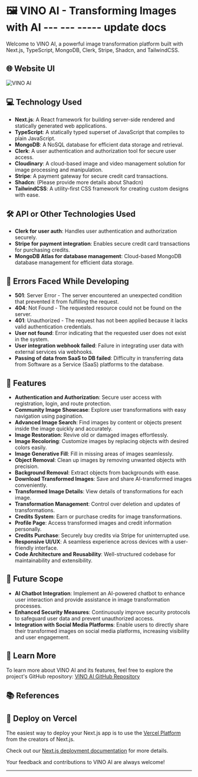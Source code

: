 # 🖼️ VINO AI - Transforming Images with AI --- --- ----- update docs

Welcome to VINO AI, a powerful image transformation platform built with Next.js, TypeScript, MongoDB, Clerk, Stripe, Shadcn, and TailwindCSS.

## 🌐 Website UI

![VINO AI](https://example.com/vino-ai-screenshot.png)

## 💻 Technology Used

- **Next.js**: A React framework for building server-side rendered and statically generated web applications.
- **TypeScript**: A statically typed superset of JavaScript that compiles to plain JavaScript.
- **MongoDB**: A NoSQL database for efficient data storage and retrieval.
- **Clerk**: A user authentication and authorization tool for secure user access.
- **Cloudinary**: A cloud-based image and video management solution for image processing and manipulation.
- **Stripe**: A payment gateway for secure credit card transactions.
- **Shadcn**: (Please provide more details about Shadcn)
- **TailwindCSS**: A utility-first CSS framework for creating custom designs with ease.

## 🛠️ API or Other Technologies Used

- **Clerk for user auth**: Handles user authentication and authorization securely.
- **Stripe for payment integration**: Enables secure credit card transactions for purchasing credits.
- **MongoDB Atlas for database management**: Cloud-based MongoDB database management for efficient data storage.

## 🚫 Errors Faced While Developing

- **501**: Server Error - The server encountered an unexpected condition that prevented it from fulfilling the request.
- **404**: Not Found - The requested resource could not be found on the server.
- **401**: Unauthorized - The request has not been applied because it lacks valid authentication credentials.
- **User not found**: Error indicating that the requested user does not exist in the system.
- **User integration webhook failed**: Failure in integrating user data with external services via webhooks.
- **Passing of data from SaaS to DB failed**: Difficulty in transferring data from Software as a Service (SaaS) platforms to the database.

## 🔋 Features

- **Authentication and Authorization**: Secure user access with registration, login, and route protection.
- **Community Image Showcase**: Explore user transformations with easy navigation using pagination.
- **Advanced Image Search**: Find images by content or objects present inside the image quickly and accurately.
- **Image Restoration**: Revive old or damaged images effortlessly.
- **Image Recoloring**: Customize images by replacing objects with desired colors easily.
- **Image Generative Fill**: Fill in missing areas of images seamlessly.
- **Object Removal**: Clean up images by removing unwanted objects with precision.
- **Background Removal**: Extract objects from backgrounds with ease.
- **Download Transformed Images**: Save and share AI-transformed images conveniently.
- **Transformed Image Details**: View details of transformations for each image.
- **Transformation Management**: Control over deletion and updates of transformations.
- **Credits System**: Earn or purchase credits for image transformations.
- **Profile Page**: Access transformed images and credit information personally.
- **Credits Purchase**: Securely buy credits via Stripe for uninterrupted use.
- **Responsive UI/UX**: A seamless experience across devices with a user-friendly interface.
- **Code Architecture and Reusability**: Well-structured codebase for maintainability and extensibility.

## 🔮 Future Scope
- **AI Chatbot Integration**: Implement an AI-powered chatbot to enhance user interaction and provide assistance in image transformation processes.
- **Enhanced Security Measures**: Continuously improve security protocols to safeguard user data and prevent unauthorized access.
- **Integration with Social Media Platforms**: Enable users to directly share their transformed images on social media platforms, increasing visibility and user engagement.

## 🎃 Learn More

To learn more about VINO AI and its features, feel free to explore the project's GitHub repository: [VINO AI GitHub Repository](https://github.com/Hero777-tech/VINO_AI/)

## 📚 References

## 🚀 Deploy on Vercel

The easiest way to deploy your Next.js app is to use the [Vercel Platform](https://vercel.com/new?utm_medium=default-template&filter=next.js&utm_source=create-next-app&utm_campaign=create-next-app-readme) from the creators of Next.js.

Check out our [Next.js deployment documentation](https://nextjs.org/docs/deployment) for more details.

Your feedback and contributions to VINO AI are always welcome!

---


